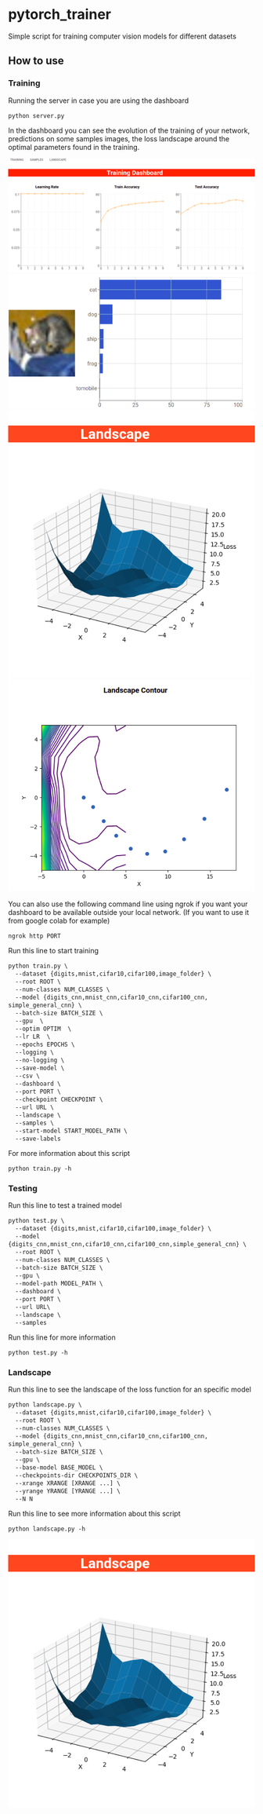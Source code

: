 # pytorch_trainer
Simple script for training computer vision models for different datasets

## How to use
### Training
Running the server in case you are using the dashboard
```
python server.py
```
In the dashboard you can see the evolution of the training of your network, predictions on some samples images, the loss landscape around the optimal parameters found in the training.

![dashboard](samples/dashboard.png?raw=true "Dashboard")
![samples](samples/samples.png?raw=true "Samples")
![landscape](samples/loss_landscape.png?raw=true "Landscape")
![contour](samples/contour.png?raw=true "Contour")

You can also use the following command line using ngrok if you want your dashboard to be available outside your local network. (If you want to use it from google colab for example)
```
ngrok http PORT
```

Run this line to start training
```
python train.py \
  --dataset {digits,mnist,cifar10,cifar100,image_folder} \
  --root ROOT \
  --num-classes NUM_CLASSES \
  --model {digits_cnn,mnist_cnn,cifar10_cnn,cifar100_cnn, simple_general_cnn} \
  --batch-size BATCH_SIZE \
  --gpu  \      
  --optim OPTIM  \        
  --lr LR  \     
  --epochs EPOCHS \
  --logging \      
  --no-logging \       
  --save-model \
  --csv \     
  --dashboard \       
  --port PORT \
  --checkpoint CHECKPOINT \
  --url URL \
  --landscape \
  --samples \
  --start-model START_MODEL_PATH \
  --save-labels
```

For more information about this script
```
python train.py -h
```

### Testing
Run this line to test a trained model
```
python test.py \
  --dataset {digits,mnist,cifar10,cifar100,image_folder} \
  --model {digits_cnn,mnist_cnn,cifar10_cnn,cifar100_cnn,simple_general_cnn} \
  --root ROOT \
  --num-classes NUM_CLASSES \
  --batch-size BATCH_SIZE \
  --gpu \ 
  --model-path MODEL_PATH \
  --dashboard \
  --port PORT \
  --url URL\
  --landscape \
  --samples 
```

Run this line for more information 
```
python test.py -h 
```

### Landscape
Run this line to see the landscape of the loss function for an specific model
```
python landscape.py \
  --dataset {digits,mnist,cifar10,cifar100,image_folder} \
  --root ROOT \
  --num-classes NUM_CLASSES \
  --model {digits_cnn,mnist_cnn,cifar10_cnn,cifar100_cnn, simple_general_cnn} \
  --batch-size BATCH_SIZE \
  --gpu \
  --base-model BASE_MODEL \
  --checkpoints-dir CHECKPOINTS_DIR \
  --xrange XRANGE [XRANGE ...] \
  --yrange YRANGE [YRANGE ...] \
  --N N 
```

Run this line to see more information about this script
```
python landscape.py -h
```

![loss_landscape](samples/loss_landscape.png?raw=true "Loss Landscape")